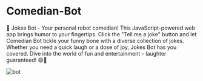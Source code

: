# Comedian-Bot
🤖 Jokes Bot - Your personal robot comedian! This JavaScript-powered web app brings humor to your fingertips. Click the "Tell me a joke" button and let Comedian Bot tickle your funny bone with a diverse collection of jokes. Whether you need a quick laugh or a dose of joy, Jokes Bot has you covered. Dive into the world of fun and entertainment – laughter guaranteed! 😄🤖 


![bot](https://github.com/Iulia2191/Comedian-Bot/assets/125976840/e50ae817-cb32-40d0-8b40-828039c5cc59)



